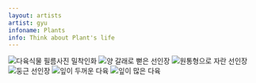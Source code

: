 ```yaml
---
layout: artists
artist: gyu
infoname: Plants
info: Think about Plant's life
---
```

<article class="work">
<img src="/assets/images/artists/gyu/plants/1.jpg" alt="다육식물 필름사진 밀착인화">
<img src="/assets/images/artists/gyu/plants/2.jpg" loading="lazy" alt="양 갈래로 뻗은 선인장">
<img src="/assets/images/artists/gyu/plants/3.jpg" loading="lazy" alt="원통형으로 자란 선인장">
<img src="/assets/images/artists/gyu/plants/4.jpg" loading="lazy" alt="둥근 선인장">
<img src="/assets/images/artists/gyu/plants/5.jpg" loading="lazy" alt="잎이 두꺼운 다육">
<img src="/assets/images/artists/gyu/plants/6.jpg" loading="lazy" alt="잎이 많은 다육">
</article>